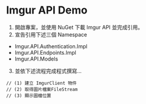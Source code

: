 # Imgur API Demo

1. 開啟專案，並使用 NuGet 下載 Imgur API 並完成引用。
2. 宣告引用下述三個 Namespace 
  * Imgur.API.Authentication.Impl
  * Imgur.API.Endpoints.Impl
  * Imgur.API.Models
  
3. 並依下述流程完成程式撰寫…
```csharp=1
// (1) 建立 ImgurClient 物件
// (2) 取得圖片檔案FileStream
// (3) 顯示圖檔位置
```
